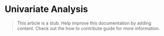 # Univariate Analysis

> This article is a stub. Help improve this documentation by adding content. Check out the how to contribute guide for more information. 